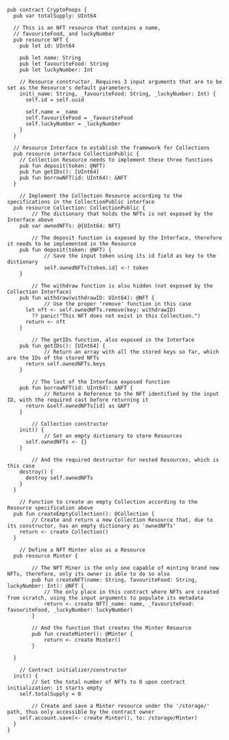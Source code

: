     pub contract CryptoPoops {
      pub var totalSupply: UInt64

      // This is an NFT resource that contains a name,
      // favouriteFood, and luckyNumber
      pub resource NFT {
        pub let id: UInt64

        pub let name: String
        pub let favouriteFood: String
        pub let luckyNumber: Int

        // Resource constructor. Requires 3 input arguments that are to be set as the Resource's default parameters.
        init(_name: String, _favouriteFood: String, _luckyNumber: Int) {
          self.id = self.uuid

          self.name = _name
          self.favouriteFood = _favouriteFood
          self.luckyNumber = _luckyNumber
        }
      }

      // Resource Interface to establish the framework for Collections
      pub resource interface CollectionPublic {
        // Collection Resource needs to implement these three functions
        pub fun deposit(token: @NFT)
        pub fun getIDs(): [UInt64]
        pub fun borrowNFT(id: UInt64): &NFT
      }

        // Implement the Collection Resource according to the specifications in the CollectionPublic interface
      pub resource Collection: CollectionPublic {
            // The dictionary that holds the NFTs is not exposed by the Interface above
        pub var ownedNFTs: @{UInt64: NFT}

            // The deposit function is exposed by the Interface, therefore it needs to be implemented in the Resource
        pub fun deposit(token: @NFT) {
                // Save the input token using its id field as key to the dictionary
                self.ownedNFTs[token.id] <-! token
        }

            // The withdraw function is also hidden (not exposed by the Collection Interface)
        pub fun withdraw(withdrawID: UInt64): @NFT {
                // Use the proper 'remove' function in this case
          let nft <- self.ownedNFTs.remove(key: withdrawID) 
            ?? panic("This NFT does not exist in this Collection.")
          return <- nft
        }

            // The getIDs function, also exposed in the Interface
        pub fun getIDs(): [UInt64] {
                // Return an array with all the stored keys so far, which are the IDs of the stored NFTs
          return self.ownedNFTs.keys
        }

            // The last of the Interface exposed function
        pub fun borrowNFT(id: UInt64): &NFT {
                // Returns a Reference to the NFT identified by the input ID, with the required cast before returning it
          return &self.ownedNFTs[id] as &NFT
        }

            // Collection constructor
        init() {
                // Set an empty dictionary to store Resources
          self.ownedNFTs <- {}
        }

            // And the required destructor for nested Resources, which is this case
        destroy() {
          destroy self.ownedNFTs
        }
      }

        // Function to create an empty Collection according to the Resource specification above
      pub fun createEmptyCollection(): @Collection {
            // Create and return a new Collection Resource that, due to its constructor, has an empty dictionary as 'ownedNFTs'
        return <- create Collection()
      }

        // Define a NFT Minter also as a Resource
      pub resource Minter {

            // The NFT Miner is the only one capable of minting brand new NFTs, therefore, only its owner is able to do so also
            pub fun createNFT(name: String, favouriteFood: String, luckyNumber: Int): @NFT {
                // The only place in this contract where NFTs are created from scratch, using the input arguments to populate its metadata
                return <- create NFT(_name: name, _favouriteFood: favouriteFood, _luckyNumber: luckyNumber)
            }

            // And the function that creates the Minter Resource
            pub fun createMinter(): @Minter {
                return <- create Minter()
            }

      }

        // Contract initializer/constructor
      init() {
            // Set the total number of NFTs to 0 upon contract initialization: it starts empty
        self.totalSupply = 0

            // Create and save a Minter resource under the '/storage/' path, thus only accessible by the contract owner
        self.account.save(<- create Minter(), to: /storage/Minter)
      }
    }
